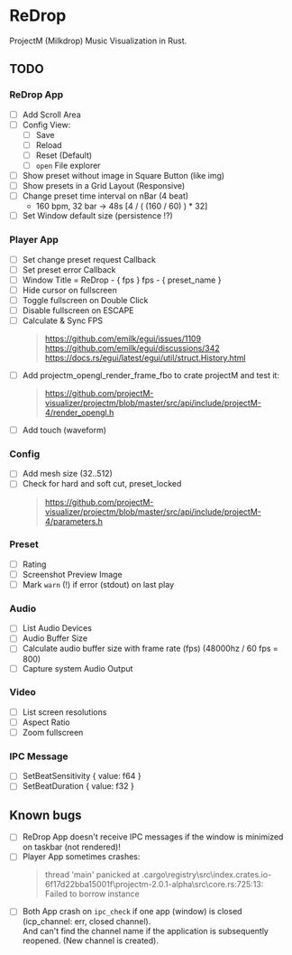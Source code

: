 # ReDrop

ProjectM (Milkdrop) Music Visualization in Rust.

## TODO

### ReDrop App

- [ ] Add Scroll Area
- [ ] Config View:
  - [ ] Save
  - [ ] Reload
  - [ ] Reset (Default)
  - [ ] `open` File explorer
- [ ] Show preset without image in Square Button (like img)
- [ ] Show presets in a Grid Layout (Responsive)
- [ ] Change preset time interval on nBar (4 beat)
  - 160 bpm, 32 bar -> 48s [4 / ( (160 / 60) ) * 32]
- [ ] Set Window default size (persistence !?)

### Player App

- [ ] Set change preset request Callback
- [ ] Set preset error Callback
- [ ] Window Title = ReDrop - { fps } fps - { preset_name }
- [ ] Hide cursor on fullscreen
- [ ] Toggle fullscreen on Double Click
- [ ] Disable fullscreen on ESCAPE
- [ ] Calculate & Sync FPS  
  > <https://github.com/emilk/egui/issues/1109>  
  > <https://github.com/emilk/egui/discussions/342>  
  > <https://docs.rs/egui/latest/egui/util/struct.History.html>
- [ ] Add projectm_opengl_render_frame_fbo to crate projectM and test it:  
  > <https://github.com/projectM-visualizer/projectm/blob/master/src/api/include/projectM-4/render_opengl.h>
- [ ] Add touch (waveform)

### Config

- [ ] Add mesh size (32..512)
- [ ] Check for hard and soft cut, preset_locked  
  > <https://github.com/projectM-visualizer/projectm/blob/master/src/api/include/projectM-4/parameters.h>

### Preset

- [ ] Rating
- [ ] Screenshot Preview Image
- [ ] Mark `warn` (!) if error (stdout) on last play

### Audio

- [ ] List Audio Devices
- [ ] Audio Buffer Size
- [ ] Calculate audio buffer size with frame rate (fps) (48000hz / 60 fps = 800)
- [ ] Capture system Audio Output

### Video

- [ ] List screen resolutions
- [ ] Aspect Ratio
- [ ] Zoom fullscreen

### IPC Message

- [ ] SetBeatSensitivity { value: f64 }
- [ ] SetBeatDuration { value: f32 }

## Known bugs

- [ ] ReDrop App doesn't receive IPC messages if the window is minimized on taskbar (not rendered)!
- [ ] Player App sometimes crashes:
  > thread 'main' panicked at \.cargo\registry\src\index.crates.io-6f17d22bba15001f\projectm-2.0.1-alpha\src\core.rs:725:13:  
  > Failed to borrow instance
- [ ] Both App crash on `ipc_check` if one app (window) is closed (icp_channel: err, closed channel).  
  And can't find the channel name if the application is subsequently reopened. (New channel is created).

